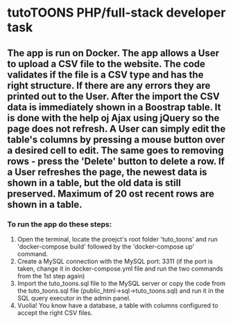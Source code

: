 # tutoTOONS PHP/full-stack developer task

## The app is run on Docker. The app allows a User to upload a CSV file to the website. The code validates if the file is a CSV type and has the right structure. If there are any errors they are printed out to the User. After the import the CSV data is immediately shown in a Boostrap table. It is done with the help oj Ajax using jQuery so the page does not refresh. A User can simply edit the table's columns by pressing a mouse button over a desired cell to edit. The same goes to removing rows - press the 'Delete' button to delete a row. If a User refreshes the page, the newest data is shown in a table, but the old data is still preserved. Maximum of 20 ost recent rows are shown in a table.

### To run the app do these steps:

1. Open the terminal, locate the proejct's root folder 'tuto_toons' and run 'docker-compose build' followed by the 'docker-compose up' command.
2. Create a MySQL connection with the MySQL port: 3311 (if the port is taken, change it in docker-compose.yml file and run the two commands from the 1st step again)
3. Import the tuto_toons.sql file to the MySQL server or copy the code from the tuto_toons.sql file (public_html->sql->tuto_toons.sql) and run it in the SQL query executor in the admin panel.
4. Vuolia! You know have a database, a table with columns configured to accept the right CSV files.
